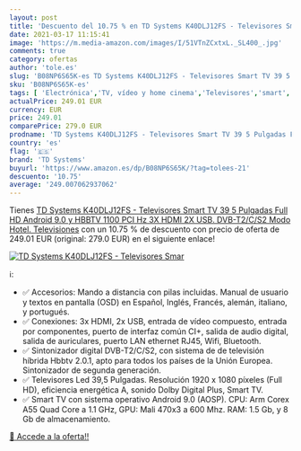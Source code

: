 ```yaml
---
layout: post
title: 'Descuento del 10.75 % en TD Systems K40DLJ12FS - Televisores Smar'
date: 2021-03-17 11:15:41
image: 'https://m.media-amazon.com/images/I/51VTnZCxtxL._SL400_.jpg'
comments: true
category: ofertas
author: 'tole.es'
slug: 'B08NP6S65K-es TD Systems K40DLJ12FS - Televisores Smart TV 39 5 Pulgadas...'
sku: 'B08NP6S65K-es'
tags: [ 'Electrónica','TV, vídeo y home cinema','Televisores','smart','td systems','tv', ]
actualPrice: 249.01 EUR
currency: EUR
price: 249.01
comparePrice: 279.0 EUR
prodname: 'TD Systems K40DLJ12FS - Televisores Smart TV 39 5 Pulgadas Full HD Android 9.0 y HBBTV  1100 PCI Hz  3X HDMI  2X USB. DVB-T2/C/S2  Modo Hotel. Televisiones'
country: 'es'
flag: '🇪🇸'
brand: 'TD Systems'
buyurl: 'https://www.amazon.es/dp/B08NP6S65K/?tag=tolees-21'
descuento: '10.75'
average: '249.007062937062'
---
```


Tienes [TD Systems K40DLJ12FS - Televisores Smart TV 39 5 Pulgadas Full HD Android 9.0 y HBBTV  1100 PCI Hz  3X HDMI  2X USB. DVB-T2/C/S2  Modo Hotel. Televisiones](https://www.amazon.es/dp/B08NP6S65K/?tag=tolees-21) con un 10.75 % de descuento con precio de oferta de 249.01 EUR (original: 279.0 EUR) en el siguiente enlace!

[![TD Systems K40DLJ12FS - Televisores Smar](https://m.media-amazon.com/images/I/51VTnZCxtxL._SL400_.jpg)](https://www.amazon.es/dp/B08NP6S65K/?tag=tolees-21)

ℹ️:

- ✅ Accesorios: Mando a distancia con pilas incluidas. Manual de usuario y textos en pantalla (OSD) en Español, Inglés, Francés, alemán, italiano, y portugués.
- ✅ Conexiones: 3x HDMI, 2x USB, entrada de vídeo compuesto, entrada por componentes, puerto de interfaz común CI+, salida de audio digital, salida de auriculares, puerto LAN ethernet RJ45, Wifi, Bluetooth.
- ✅ Sintonizador digital DVB-T2/C/S2, con sistema de de televisión híbrida Hbbtv 2.0.1, apto para todos los países de la Unión Europea. Sintonizador de segunda generación.
- ✅ Televisores Led 39,5 Pulgadas. Resolución 1920 x 1080 píxeles (Full HD), eficiencia energética A, sonido Dolby Digital Plus, Smart TV.
- ✅ Smart TV con sistema operativo Android 9.0 (AOSP). CPU: Arm Corex A55 Quad Core a 1.1 GHz, GPU: Mali 470x3 a 600 Mhz. RAM: 1.5 Gb, y 8 Gb de almacenamiento.

[🛒 Accede a la oferta!!](https://www.amazon.es/dp/B08NP6S65K/?tag=tolees-21)
